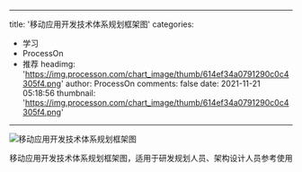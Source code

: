 
---
title: '移动应用开发技术体系规划框架图'
categories: 
 - 学习
 - ProcessOn
 - 推荐
headimg: 'https://img.processon.com/chart_image/thumb/614ef34a0791290c0c4305f4.png'
author: ProcessOn
comments: false
date: 2021-11-21 05:18:56
thumbnail: 'https://img.processon.com/chart_image/thumb/614ef34a0791290c0c4305f4.png'
---

<div>   
<img class="thumb" alt="移动应用开发技术体系规划框架图" src="https://img.processon.com/chart_image/thumb/614ef34a0791290c0c4305f4.png" referrerpolicy="no-referrer">
<p>移动应用开发技术体系规划框架图，适用于研发规划人员、架构设计人员参考使用</p>  
</div>
            